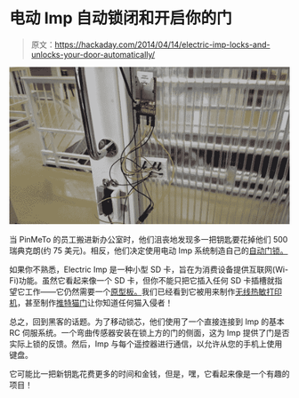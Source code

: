 # 电动 Imp 自动锁闭和开启你的门

> 原文：<https://hackaday.com/2014/04/14/electric-imp-locks-and-unlocks-your-door-automatically/>

![2013-11-19 14.23.18](img/9a28a204954404b57c9b8f98264c046a.png)

当 PinMeTo 的员工搬进新办公室时，他们沮丧地发现多一把钥匙要花掉他们 500 瑞典克朗(约 75 美元)。相反，他们决定使用电动 Imp 系统制造自己的[自动门锁。](http://www.slickstreamer.info/2013/12/electric-imp-automatic-door-look.html)

如果你不熟悉，Electric Imp 是一种小型 SD 卡，旨在为消费设备提供互联网(Wi-Fi)功能。虽然它看起来像一个 SD 卡，但你不能只把它插入任何 SD 卡插槽就指望它工作——它仍然需要一个[原型板。](http://www.adafruit.com/products/1130)我们已经看到它被用来制作[无线热敏打印机](http://hackaday.com/2014/01/25/electric-imp-thermal-printer/)，甚至制作[推特猫门](http://hackaday.com/2013/01/04/electric-imp-makes-a-cat-door-tweet-its-activities/)让你知道任何猫入侵者！

总之，回到黑客的话题。为了移动锁芯，他们使用了一个直接连接到 Imp 的基本 RC 伺服系统。一个弯曲传感器安装在锁上方的门的侧面，这为 Imp 提供了门是否实际上锁的反馈。然后，Imp 与每个遥控器进行通信，以允许从您的手机上使用键盘。

它可能比一把新钥匙花费更多的时间和金钱，但是，嘿，它看起来像是一个有趣的项目！